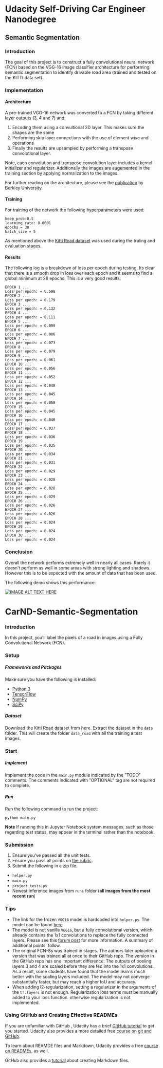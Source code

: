 # Udacity Self-Driving Car Engineer Nanodegree
## Semantic Segmentation
### Introduction

The goal of this project is to construct a fully convolutional neural network (FCN) based on the VGG-16 image classifier architecture for performing semantic segmentation to identify drivable road area (trained and tested on the KITTI data set).

### Implementation
#### Architecture
A pre-trained VGG-16 network was converted to a FCN by taking different layer outputs (3, 4 and 7) and:

1. Encoding them using a convultional 2D layer. This makes sure the shapes are the same
2. Performing skip layer connections with the use of element wise and operations
3. Finally the results are upsampled by performing a transpose convolutional layer.

Note, each convolution and transpose convolution layer includes a kernel initializer and regularizer. Additionally the images are augemented in the training section by applying normalization to the images.

For further reading on the architecture, please see the [publication](https://people.eecs.berkeley.edu/~jonlong/long_shelhamer_fcn.pdf) by Berkley University.

#### Training

For training of the network the following hyperparameters were used:

~~~
keep_prob:0.5
learning_rate: 0.0001
epochs = 30
batch_size = 5
~~~

As mentioned above the [Kitti Road dataset](http://www.cvlibs.net/datasets/kitti/eval_road.php) was used during the traiing and evaluation stages.

#### Results

The following log is a breakdown of loss per epoch during testing. Its clear that there is a smooth drop in loss over each epoch and it seems to find a global minimum at 28 epochs. This is a very good results:

~~~
EPOCH 1 ...
Loss per epoch: = 0.598
EPOCH 2 ...
Loss per epoch: = 0.179
EPOCH 3 ...
Loss per epoch: = 0.132
EPOCH 4 ...
Loss per epoch: = 0.111
EPOCH 5 ...
Loss per epoch: = 0.099
EPOCH 6 ...
Loss per epoch: = 0.086
EPOCH 7 ...
Loss per epoch: = 0.073
EPOCH 8 ...
Loss per epoch: = 0.079
EPOCH 9 ...
Loss per epoch: = 0.061
EPOCH 10 ...
Loss per epoch: = 0.056
EPOCH 11 ...
Loss per epoch: = 0.052
EPOCH 12 ...
Loss per epoch: = 0.048
EPOCH 13 ...
Loss per epoch: = 0.045
EPOCH 14 ...
Loss per epoch: = 0.050
EPOCH 15 ...
Loss per epoch: = 0.045
EPOCH 16 ...
Loss per epoch: = 0.040
EPOCH 17 ...
Loss per epoch: = 0.037
EPOCH 18 ...
Loss per epoch: = 0.036
EPOCH 19 ...
Loss per epoch: = 0.035
EPOCH 20 ...
Loss per epoch: = 0.034
EPOCH 21 ...
Loss per epoch: = 0.031
EPOCH 22 ...
Loss per epoch: = 0.029
EPOCH 23 ...
Loss per epoch: = 0.028
EPOCH 24 ...
Loss per epoch: = 0.028
EPOCH 25 ...
Loss per epoch: = 0.029
EPOCH 26 ...
Loss per epoch: = 0.026
EPOCH 27 ...
Loss per epoch: = 0.026
EPOCH 28 ...
Loss per epoch: = 0.024
EPOCH 29 ...
Loss per epoch: = 0.024
EPOCH 30 ...
Loss per epoch: = 0.024
~~~

### Conclusion

Overall the network performs extremely well in nearly all cases. Rarely it doesn't perform as well in some areas with strong lighting and shadows. However this is to be expected with the amount of data that has been used.

The following demo shows this performance:

[![IMAGE ALT TEXT HERE](http://img.youtube.com/vi/toTTx14s8jA/0.jpg)](https://www.youtube.com/watch?v=toTTx14s8jA)

# CarND-Semantic-Segmentation
### Introduction
In this project, you'll label the pixels of a road in images using a Fully Convolutional Network (FCN).

### Setup
##### Frameworks and Packages
Make sure you have the following is installed:
 - [Python 3](https://www.python.org/)
 - [TensorFlow](https://www.tensorflow.org/)
 - [NumPy](http://www.numpy.org/)
 - [SciPy](https://www.scipy.org/)
##### Dataset
Download the [Kitti Road dataset](http://www.cvlibs.net/datasets/kitti/eval_road.php) from [here](http://www.cvlibs.net/download.php?file=data_road.zip).  Extract the dataset in the `data` folder.  This will create the folder `data_road` with all the training a test images.

### Start
##### Implement
Implement the code in the `main.py` module indicated by the "TODO" comments.
The comments indicated with "OPTIONAL" tag are not required to complete.
##### Run
Run the following command to run the project:
```
python main.py
```
**Note** If running this in Jupyter Notebook system messages, such as those regarding test status, may appear in the terminal rather than the notebook.

### Submission
1. Ensure you've passed all the unit tests.
2. Ensure you pass all points on [the rubric](https://review.udacity.com/#!/rubrics/989/view).
3. Submit the following in a zip file.
 - `helper.py`
 - `main.py`
 - `project_tests.py`
 - Newest inference images from `runs` folder  (**all images from the most recent run**)
 
 ### Tips
- The link for the frozen `VGG16` model is hardcoded into `helper.py`.  The model can be found [here](https://s3-us-west-1.amazonaws.com/udacity-selfdrivingcar/vgg.zip)
- The model is not vanilla `VGG16`, but a fully convolutional version, which already contains the 1x1 convolutions to replace the fully connected layers. Please see this [forum post](https://discussions.udacity.com/t/here-is-some-advice-and-clarifications-about-the-semantic-segmentation-project/403100/8?u=subodh.malgonde) for more information.  A summary of additional points, follow. 
- The original FCN-8s was trained in stages. The authors later uploaded a version that was trained all at once to their GitHub repo.  The version in the GitHub repo has one important difference: The outputs of pooling layers 3 and 4 are scaled before they are fed into the 1x1 convolutions.  As a result, some students have found that the model learns much better with the scaling layers included. The model may not converge substantially faster, but may reach a higher IoU and accuracy. 
- When adding l2-regularization, setting a regularizer in the arguments of the `tf.layers` is not enough. Regularization loss terms must be manually added to your loss function. otherwise regularization is not implemented.
 
### Using GitHub and Creating Effective READMEs
If you are unfamiliar with GitHub , Udacity has a brief [GitHub tutorial](http://blog.udacity.com/2015/06/a-beginners-git-github-tutorial.html) to get you started. Udacity also provides a more detailed free [course on git and GitHub](https://www.udacity.com/course/how-to-use-git-and-github--ud775).

To learn about REAMDE files and Markdown, Udacity provides a free [course on READMEs](https://www.udacity.com/courses/ud777), as well. 

GitHub also provides a [tutorial](https://guides.github.com/features/mastering-markdown/) about creating Markdown files.
